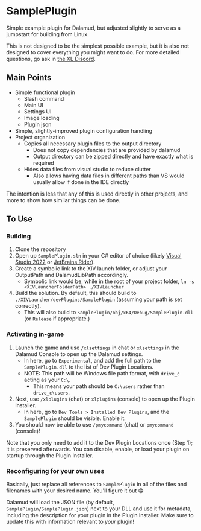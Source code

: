 # SamplePlugin

Simple example plugin for Dalamud, but adjusted slightly to serve as a jumpstart for building from Linux.

This is not designed to be the simplest possible example, but it is also not designed to cover everything you might want to do. For more detailed questions, go ask in [the XL Discord](https://discord.gg/3NMcUV5).

## Main Points

* Simple functional plugin
  * Slash command
  * Main UI
  * Settings UI
  * Image loading
  * Plugin json
* Simple, slightly-improved plugin configuration handling
* Project organization
  * Copies all necessary plugin files to the output directory
    * Does not copy dependencies that are provided by dalamud
    * Output directory can be zipped directly and have exactly what is required
  * Hides data files from visual studio to reduce clutter
    * Also allows having data files in different paths than VS would usually allow if done in the IDE directly


The intention is less that any of this is used directly in other projects, and more to show how similar things can be done.

## To Use
### Building

1. Clone the repository
2. Open up `SamplePlugin.sln` in your C# editor of choice (likely [Visual Studio 2022](https://visualstudio.microsoft.com) or [JetBrains Rider](https://www.jetbrains.com/rider/)).
3. Create a symbolic link to the XIV launch folder, or adjust your OutputPath and DalamudLibPath accordingly.
    * Symbolic link would be, while in the root of your project folder, `ln -s <XIVLauncherFolderPath> ./XIVLauncher`
4. Build the solution. By default, this should build to `./XIVLauncher/devPlugins/SamplePlugin` (assuming your path is set correctly).
    * This will also build to `SamplePlugin/obj/x64/Debug/SamplePlugin.dll` (or `Release` if appropriate.)

### Activating in-game

1. Launch the game and use `/xlsettings` in chat or `xlsettings` in the Dalamud Console to open up the Dalamud settings.
    * In here, go to `Experimental`, and add the full path to the `SamplePlugin.dll` to the list of Dev Plugin Locations.
    * NOTE: This path will be Windows file path format, with `drive_c` acting as your `C:\`.
        * This means your path should be `C:\users` rather than `drive_c\users`.
2. Next, use `/xlplugins` (chat) or `xlplugins` (console) to open up the Plugin Installer.
    * In here, go to `Dev Tools > Installed Dev Plugins`, and the `SamplePlugin` should be visible. Enable it.
3. You should now be able to use `/pmycommand` (chat) or `pmycommand` (console)!

Note that you only need to add it to the Dev Plugin Locations once (Step 1); it is preserved afterwards. You can disable, enable, or load your plugin on startup through the Plugin Installer.

### Reconfiguring for your own uses

Basically, just replace all references to `SamplePlugin` in all of the files and filenames with your desired name. You'll figure it out 😁

Dalamud will load the JSON file (by default, `SamplePlugin/SamplePlugin.json`) next to your DLL and use it for metadata, including the description for your plugin in the Plugin Installer. Make sure to update this with information relevant to _your_ plugin!